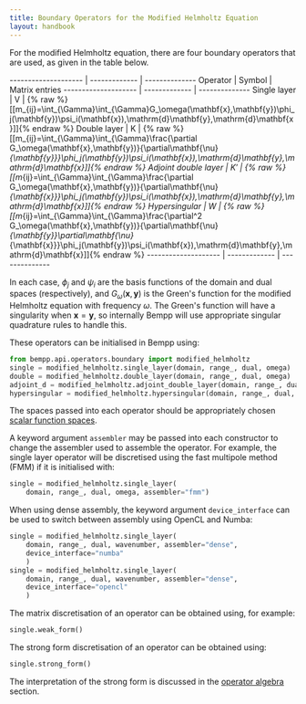 ```yaml
---
title: Boundary Operators for the Modified Helmholtz Equation
layout: handbook
---
```

For the modified Helmholtz equation, there are four boundary operators that are used, as given in the table
below.

-------------------- | ------------- | --------------
Operator             | Symbol        | Matrix entries
-------------------- | ------------- | --------------
Single layer         | $\mathsf{V}$  | {% raw %}[[m_{ij}=\int_{\Gamma}\int_{\Gamma}G_\omega(\mathbf{x},\mathbf{y})\phi_j(\mathbf{y})\psi_i(\mathbf{x})\,\mathrm{d}\mathbf{y}\,\mathrm{d}\mathbf{x}]]{% endraw %}
Double layer         | $\mathsf{K}$  | {% raw %}[[m_{ij}=\int_{\Gamma}\int_{\Gamma}\frac{\partial G_\omega(\mathbf{x},\mathbf{y})}{\partial\mathbf{\nu}_{\mathbf{y}}}\phi_j(\mathbf{y})\psi_i(\mathbf{x})\,\mathrm{d}\mathbf{y}\,\mathrm{d}\mathbf{x}]]{% endraw %}
Adjoint double layer | $\mathsf{K}'$ | {% raw %}[[m_{ij}=\int_{\Gamma}\int_{\Gamma}\frac{\partial G_\omega(\mathbf{x},\mathbf{y})}{\partial\mathbf{\nu}_{\mathbf{x}}}\phi_j(\mathbf{y})\psi_i(\mathbf{x})\,\mathrm{d}\mathbf{y}\,\mathrm{d}\mathbf{x}]]{% endraw %}
Hypersingular        | $\mathsf{W}$  | {% raw %}[[m_{ij}=\int_{\Gamma}\int_{\Gamma}\frac{\partial^2 G_\omega(\mathbf{x},\mathbf{y})}{\partial\mathbf{\nu}_{\mathbf{y}}\partial\mathbf{\nu}_{\mathbf{x}}}\phi_j(\mathbf{y})\psi_i(\mathbf{x})\,\mathrm{d}\mathbf{y}\,\mathrm{d}\mathbf{x}]]{% endraw %}
-------------------- | ------------- | --------------

In each case,  $\phi_j$ and $\psi_i$ are the basis functions of the domain and dual spaces (respectively),
and $G_\omega(\mathbf{x},\mathbf{y})$ is the Green's function for the modified Helmholtz equation with
frequency $\omega$.
The Green's function will have a singularity when $\mathbf{x}=\mathbf{y}$, so internally Bempp will
use appropriate singular quadrature rules to handle this.

These operators can be initialised in Bempp using:
```python
from bempp.api.operators.boundary import modified_helmholtz
single = modified_helmholtz.single_layer(domain, range_, dual, omega)
double = modified_helmholtz.double_layer(domain, range_, dual, omega)
adjoint_d = modified_helmholtz.adjoint_double_layer(domain, range_, dual, omega)
hypersingular = modified_helmholtz.hypersingular(domain, range_, dual, omega)
```
The spaces passed into each operator should be appropriately chosen
[scalar function spaces](scalar_function_spaces.md).

A keyword argument `assembler` may be passed into each constructor to change the assembler
used to assemble the operator. For example, the single layer operator will be discretised using
the fast multipole method (FMM) if it is initialised with:
```python
single = modified_helmholtz.single_layer(
    domain, range_, dual, omega, assembler="fmm")
```

When using dense assembly, the keyword argument `device_interface` can be used to switch
between assembly using OpenCL and Numba:
```python
single = modified_helmholtz.single_layer(
    domain, range_, dual, wavenumber, assembler="dense",
    device_interface="numba"
    )
single = modified_helmholtz.single_layer(
    domain, range_, dual, wavenumber, assembler="dense",
    device_interface="opencl"
    )
```

The matrix discretisation of an operator can be obtained using, for example:

```python
single.weak_form()
```

The strong form discretisation of an operator can be obtained using:
```python
single.strong_form()
```
The interpretation of the strong form is discussed in the [operator algebra](operator_algebra.md)
section.
